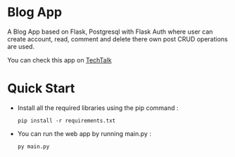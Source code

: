 # Blog App


A Blog App based on Flask, Postgresql with Flask Auth where user can create account, read, comment and delete there own post
CRUD operations are used.

You can check this app on [TechTalk](http://techtalkak.herokuapp.com/) 


# Quick Start

* Install all the required libraries using the pip command : 

    `pip install -r requirements.txt`

* You can run the web app by running main.py :

     `py main.py`
